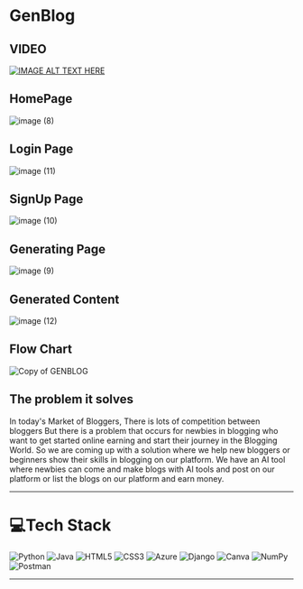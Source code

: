 # GenBlog

## VIDEO

[![IMAGE ALT TEXT HERE](https://img.youtube.com/vi/YOUTUBE_VIDEO_ID_HERE/0.jpg)](https://youtu.be/CEcS8J4hYB0)

## HomePage

![image (8)](https://github.com/user-attachments/assets/ec10e617-a61f-40b6-b17f-1a4b75a6deba)




## Login Page

![image (11)](https://github.com/user-attachments/assets/72b04e2b-183c-487b-b962-be4411cb58cb)


## SignUp Page

![image (10)](https://github.com/user-attachments/assets/fcb4fd8c-1f8b-4836-b96f-b0edcddc9c91)



## Generating Page

![image (9)](https://github.com/user-attachments/assets/59b55cc6-615a-4437-b157-8b99db6b2f9f)



## Generated Content

![image (12)](https://github.com/user-attachments/assets/d51287bc-2d2b-4dd1-9bd4-2fb785249fc8)



## Flow Chart

![Copy of GENBLOG](https://github.com/user-attachments/assets/3a1bb6b2-92a4-42fa-9464-17d2089cbef2)


## The problem it solves

In today's Market of Bloggers, There is lots of competition between bloggers But there is a problem that occurs for newbies in blogging who want to get started online earning and start their journey in the Blogging World. So we are coming up with a solution where we help new bloggers or beginners show their skills in blogging on our platform. We have an AI tool where newbies can come and make blogs with AI tools and post on our platform or list the blogs on our platform and earn money.

---

# 💻Tech Stack
![Python](https://img.shields.io/badge/python-3670A0?style=for-the-badge&logo=python&logoColor=ffdd54) ![Java](https://img.shields.io/badge/java-%23ED8B00.svg?style=for-the-badge&logo=java&logoColor=white) ![HTML5](https://img.shields.io/badge/html5-%23E34F26.svg?style=for-the-badge&logo=html5&logoColor=white) ![CSS3](https://img.shields.io/badge/css3-%231572B6.svg?style=for-the-badge&logo=css3&logoColor=white) ![Azure](https://img.shields.io/badge/azure-%230072C6.svg?style=for-the-badge&logo=azure-devops&logoColor=white) ![Django](https://img.shields.io/badge/django-%23092E20.svg?style=for-the-badge&logo=django&logoColor=white)  ![Canva](https://img.shields.io/badge/Canva-%2300C4CC.svg?style=for-the-badge&logo=Canva&logoColor=white) ![NumPy](https://img.shields.io/badge/numpy-%23013243.svg?style=for-the-badge&logo=numpy&logoColor=white)  ![Postman](https://img.shields.io/badge/Postman-FF6C37?style=for-the-badge&logo=postman&logoColor=white) 


---






